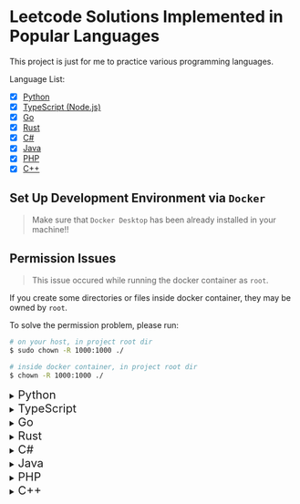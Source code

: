 # Leetcode Solutions Implemented in Popular Languages

This project is just for me to practice various programming languages.

Language List:

- [x] [Python](#python)
- [x] [TypeScript (Node.js)](#typescript)
- [x] [Go](#go)
- [x] [Rust](#rust)
- [x] [C#](#c#)
- [x] [Java](#java)
- [x] [PHP](#php)
- [x] [C++](#c++)

## Set Up Development Environment via `Docker`

> Make sure that `Docker Desktop` has been already installed in your machine!!

## Permission Issues

> This issue occured while running the docker container as `root`.

If you create some directories or files inside docker container, they may be owned by `root`.

To solve the permission problem, please run:

```bash
# on your host, in project root dir
$ sudo chown -R 1000:1000 ./

# inside docker container, in project root dir
$ chown -R 1000:1000 ./
```

<details>
  <summary>
    <span id="python" style="font-size: 20px">Python</span>
  </summary>

Build the docker image for Python:

```bash
$ cd Docker
$ sudo docker build -f python.dockerfile -t leetcode/python:latest ./
```

Run and get into the Python container:

```bash
$ sudo docker run \
    --rm \ # remove the container after exit it
    -it \ # get into the container
    -w "/opt/leetcode" \ # set working dir
    -v "<python-dir>:/opt/leetcode" \ # mount host dir/files to container inside
    leetcode/python:latest \ # Python image
    /bin/bash # run the command after get into the container
```

Run the tests:

```bash
$ cd <python-dir>   # ATTENTION: <python-dir> is your python project root
$ python -m unittest -v
````

> You can have a Python src like this:

```python
# `./src/sum.py`

class Sum:
    def do(self, a: int, b: int) -> int:
        return a + b
```

> And you can have a Python test like this:

```python
# `./tests/test_sum.py`

import unittest
from src.sum import Sum

class SumTest(unittest.TestCase):
    _sum = Sum()

    def process_test_case(self, _input1: int, _input2: int, expected: int):
        actual = self._sum.do(_input1, _input2)
        self.assertEqual(actual, expected)

    def test_sum_of_two_given_numbers(self):
        _input1 = 1
        _input2 = 4
        expected = 5

        self.process_test_case(_input1, _input2, expected)
```

> Finally, the project structure should be like this:

```bash
-- ./
---- src/
------ __init__.py    # <- to make src/ dir to be treated as a package
------ sum.py         # <- thanks to ./__init__.py, it will be treated as a module
---- tests/
------ __init__.py    # <- to make tests/ dir to be treated as a package
------ test_sum.py    # <- thanks to ./__init__.py, it will be treated as a module
```

> Install python modules globally:

```bash
$ pip install [module1, module2 ...]
```

> Run source code:

```bash
$ python <python-src>
```
</details>

<details>
  <summary>
    <span id="typescript" style="font-size: 20px">TypeScript</span>
  </summary>

Build the docker image for Node.js:

```bash
$ cd Docker
$ sudo docker build -f nodejs.dockerfile -t leetcode/nodejs:latest ./
```

Run and get into the Node.js container:

```bash
$ sudo docker run \
    --rm \ # remove the container after exit it
    -it \ # get into the container
    -w "/opt/leetcode" # set working dir
    -v "<nodejs-dir>:/opt/leetcode" # mount host dir/files to container inside
    leetcode/nodejs:latest \ # Node.js image
    /bin/bash # run the command after get into the container
```

Compile source code:

```bash
$ cd ./src
$ tsc <ts-src>
```

Run the tests:

```bash
$ cd ./tests
$ jest --coverage
```

> Init the project via `Npm` in `./`:

```bash
$ npm init -y
```

> You can have a TypeScript src like this:

```typescript
// `./src/sum.ts`

class Sum {
    public do(a: number, b: number): number {
        return a + b;
    }
}

export { Sum };
```

> And you can have a JavaScript test like this:

```javascript
// `./tests/sum.test.js`

const { Sum } = require('../src/sum');
const sum = new Sum();

const processTestCase = (input1, input2, expected) => {
    const actual = sum.do(input1, input2);
    expect(actual).toBe(expected);
}

test("Test: sum of two given numbers", () => {
    const input1 = 1;
    const input2 = 4;
    const expected = 5;

    processTestCase(input1, input2, expected);
})
```

> Create a `jest.config.js` for `Jest`:

```javascript
// ./tests/jest.config.js

const config = {
  verbose: true,
};

module.exports = config;
```

> Finally, the project structure should be like this:

```bash
-- ./
---- src/
------ sum.ts
------ sum.js # <----- compiled js file (.ts -> .js)
---- tests/
------ sum.test.js
------ jest.config.js
---- package.json
```

> Install the project dependencies listed in `./package.json`:

```bash
$ npm install
```

> Install project dependencies:

```bash
$ npm install [package1, package2 ...]
```

> Install project dev-dependencies:

```bash
$ npm install --save-dev [package1, package2 ...]
```

> Remove project dependencies:

```bash
$ npm uninstall [package1, package2 ...]
```

> Run `Npm` scripts defined in `package.json`:

```bash
$ npm run <custom-script>
```

> Run compiled `.js` file (`.ts` -> `.js`):

```bash
$ node <compiled-js-file>
```
</details>

<details>
  <summary>
    <span id="go" style="font-size: 20px">Go</span>
  </summary>

Build the docker image for Go:

```bash
$ cd Docker
$ sudo docker build -f golang.dockerfile -t leetcode/golang:latest ./
```

Run and get into the Go container:

```bash
$ sudo docker run \
    --rm \ # remove the container after exit it
    -it \ # get into the container
    -w "/opt/leetcode" \ # set working dir
    -v "<golang-dir>:/opt/leetcode" \ # mount host dir/files to container inside
    leetcode/golang:latest \ # Go image
    /bin/bash # run the command after get into the container
```

Run the tests:

```bash
$ cd ./tests
$ go test -v
```

> Init the project in `./` via `go-mod`:

```bash
$ go mod init <project-name>
```

> You can have a Go src like this:

```golang
// `./src/sum.go`

package solution

// first letter must be `capital` to make it `public` (be available for other go files)
func Sum(a int, b int) int {
    return a + b
}
```

> And you can have a Go test like this:

```golang
// `./tests/sum_test.go`

package tests

import (
    "testing"
    "github.com/stretchr/testify/assert"
    "<project-name>/src" // <----- follow the project structure
)

func processTestCase(t *testing.T, input1 int, input2 int, expected int) {
    actual := solution.Sum(input1, input2)
    assert.Equal(t, expected, actual)
}

// first letter must be `capital` to make it can be found by `go-test`
func Test_sum_of_two_given_numbers(t *testing.T) {
    input1 := 1
    input2 := 4
    expected := 5

    processTestCase(t, input1, input2, expected)
}
```

> Get missing and remove unused modules:

```bash
$ go mod tidy
```

> Finally, the project structure should be like this:

```bash
-- ./
---- src/
------ sum.go
---- tests/
------ sum_test.go
---- go.mod
---- go.sum
```

> Run source code:

```bash
$ go run <go-src>
```
</details>

<details>
  <summary>
    <span id="rust" style="font-size: 20px">Rust</span>
  </summary>

Build the docker image for Rust:

```bash
$ cd Docker
$ sudo docker build -f rust.dockerfile -t leetcode/rust:latest ./
```

Run and get into the Rust container:

```bash
$ sudo docker run \
    --rm \ # remove the container after exit it
    -it \ # get into the container
    -w "/opt/leetcode" \ # set working dir
    -v "<rust-dir>:/opt/leetcode" \ # mount host dir/files to container inside
    leetcode/rust:latest \ # Rust image
    /bin/bash # run the command after get into the container
```

Run the tests:

```bash
$ cargo test
```

> Init the project via `Cargo` in `./`:

```bash
$ cargo init
```

> Create a new Rust project via `Cargo`:

```bash
$ cargo new <project-name>
```

> Remove default Git files:

```bash
$ rm -r .git/
$ rm -f .gitignore
```

> After init, your `./Cargo.toml` may look like this:

```toml
[package]
name = "<project-name>"
version = "0.1.0"
edition = "2021"

# See more keys and their definitions at https://doc.rust-lang.org/cargo/reference/manifest.html

[dependencies]

```

> You can have a Rust src like this:

```rust
// `./src/lib.rs` # <----- not `./src/main.rs`!!

pub struct Sum { }

impl Sum {
    pub fn new() -> Sum {
        return Sum { };
    }

    pub fn _do(&self ,a: &i32, b: &i32) -> i32 {
        return a + b;
    }
}
```

> And you can have a Rust test like this:

```rust
// `./tests/sum_test.rs`

use <project-name>::Sum;

fn process_test_case(input1: &i32, input2: &i32, expected: &i32) {
    let sum: Sum = Sum::new();
    let actual: i32 = sum._do(input1, input2);
    assert_eq!(&actual, expected);
}

#[test]
fn sum_of_two_given_numbers() {
    let input1: i32 = 1;
    let input2: i32 = 4;
    let expected: i32 = 5;

    process_test_case(&input1, &input2, &expected);
}
```

> Finally, the project structure should be look like this:

```bash
-- ./
---- src/
------ main.rs
------ lib.rs
---- tests/
------ sum_test.rs
---- Cargo.toml
---- Cargo.lock
```

> Compile the Rust source code:

```bash
$ rustc <rust-src>
```

> Run the Rust binary executable:

```bash
$ ./<rust-binary>
```
</details>

<details>
  <summary>
    <span id="c#" style="font-size: 20px">C#</span>
  </summary>

Build the docker image for C#:

```bash
$ cd Docker
$ sudo docker build -f csharp.dockerfile -t leetcode/csharp:latest ./
```

Run and get into the C# container:

```bash
$ sudo docker run \
    --rm \ # remove the container after exit it
    -it \ # get into the container
    -w "/opt/leetcode" \ # set working dir
    -v "<csharp-dir>:/opt/leetcode" \ # mount host dir/files to container inside
    leetcode/csharp:latest \ # C# image
    /bin/bash # run the command after get into the container
```

Run the tests:

```bash
$ dotnet test
```

> Init a `solution` for the whole project in `./`:

```bash
$ dotnet new sln
```

> Init a `console` project in `./src`:

```bash
$ dotnet new console -o src/
```

> Remove the default entry program:

```bash
$ rm -f ./src/Program.cs
```

> Init a `mstest` project in `./tests`:

```bash
$ dotnet new mstest -o tests/
```

> Remove the default test:

```bash
$ rm -f ./tests/UnitTest1.cs
```

> You can have a C# src like this:

```csharp
// `./src/Sum.cs` # <----- first letter is `capital`

namespace Leetcode
{
    public class Sum
    {
        static void Main(string[] args)
        {
        }

        public int Do(int a, int b)
        {
            return a + b;
        }
    }
}
```

> And you can have a C# test like this:

```csharp
// `./tests/SumTest.cs` # <----- first letter is `capital`

using Microsoft.VisualStudio.TestTools.UnitTesting;
using Leetcode;

namespace LeetcodeTest
{
    [TestClass]
    public class SumTest
    {
        Sum sum = new Sum();

        private void ProcessTestCase(int input1, int input2, int expected)
        {
            int actual = sum.Do(input1, input2);
            Assert.AreEqual(expected, actual);
        }

        [TestMethod]
        public void have_longest_common_prefix()
        {
            int input1 = 1;
            int input2 = 4;
            int expected = 5;

            ProcessTestCase(input1, input2, expected);
        }
    }
}
```

> Finally, the project structure will be look like this:

```bash
-- ./
---- <project-name>.sln
---- src/
------ Sum.cs
------ src.csproj
---- tests/
------ SumTest.cs
------ tests.csproj
```

> Add `console` project & `mstest` project into `solution`:

```bash
$ dotnet sln add ./src/src.csproj ./tests/tests.csproj
```

> In `tests.csproj`, we add a reference project `src.csproj` into it, to make source code can be invoked in tests:

```bash
$ dotnet add ./tests/tests.csproj reference ./src/src.csproj
```

> Run the C# code:

```bash
$ dotnet run

# or use `--project` flag to specify project path
$ dotnet run --project=<project-path>
```
</details>

<details>
  <summary>
    <span id="java" style="font-size: 20px">Java</span>
  </summary>

Build the docker image for Java:

```bash
$ cd Docker
$ sudo docker build -f java.dockerfile -t leetcode/java:latest ./
```

Run and get into the Java container:

```bash
$ sudo docker run \
    --rm \ # remove the container after exit it
    -it \ # get into the container
    -w "/opt/leetcode" \ # set working dir
    -v "<java-dir>:/opt/leetcode" \ # mount host dir/files to container inside
    leetcode/java:latest \ # Java image
    /bin/bash # run the command after get into the container
```

Run the tests:

```bash
$ mvn test
```

> Init the project via `Maven` in `./<project-name>`:

```bash
$ mvn archetype:generate \
    -DgroupId=<com.company.app> \ # it will be project structure
    -DartifactId=<project-name> \
    -DarchetypeArtifactId=maven-archetype-quickstart \ # Maven template
    -DarchetypeVersion=1.4 \ Maven template version
    -DinteractiveMode=false
```

> You can have a Java src like this:

```java
// `./<project-name>/src/main/java/<com>/<company>/<app>/App.java`

package <com.company.app>;

public class App
{
    public static void main( String[] args )
    {
    }
}

class Sum
{
    public int _do(int a, int b) {
        return a + b;
    }
}
```

> And you can have a Java test like this:

```java
// `./<project-name>/src/test/java/<com>/<company>/<app>/AppTest.java`

package <com.company.app>; // this package include class: Sum

import static org.junit.Assert.assertEquals;
import org.junit.Test;

public class AppTest
{
    Sum sum = new Sum();

    private void process_test_case(int input1, int input2, int expected) {
        int actual = sum._do(input1, input2);
        assertEquals(expected, actual);
    }

    @Test
    public void sum_of_two_given_numbers() {
        int input1 = 1;
        int input2 = 4;
        int expected = 5;

        process_test_case(input1, input2, expected);
    }
}
```

> Finally, the project structure should be like this:

```bash
-- ./<project-name>
---- src/
------ main/
-------- java/
---------- <com>/
------------ <company>/
-------------- <app>/
---------------- App.java
------ test/
-------- java/
---------- <com>/
------------ <company>/
-------------- <app>/
---------------- AppTest.java
---- pom.xml
```

> Compile and bundle the whole project (Use `Maven`):

```bash
$ cd ./<project-name>
$ mvn package
```

> Run the compiled Java Class within `.jar` binary:

```bash
$ cd ./<project-name>
$ java -cp ./target/<project-name>-1.0-SNAPSHOT.jar <com.company.app>.App
```

> Compile the Java source code:

```bash
$ javac <java-src>
```

> Run the Java binary executable Class (`.class` file):

```bash
$ java Main # without .class extension
```
</details>

<details>
  <summary>
    <span id="php" style="font-size: 20px">PHP</span>
  </summary>

Build the docker image for PHP:

```bash
$ cd Docker
$ sudo docker build -f php.dockerfile -t leetcode/php:latest ./
```

Run and get into the PHP container:

```bash
$ sudo docker run \
    --rm \ # remove the container after exit it
    -it \ # get into the container
    -w "/opt/leetcode" \ # set working dir
    -v "<php-dir>:/opt/leetcode" \ # mount host dir/files to container inside
    leetcode/php:latest \ # PHP image
    /bin/bash # run the command after get into the container
```

Generating `./vendor/autoload.php` to autoloading PHP classes:

```bash
$ composer dump-autoload
```

Run the tests:

```bash
$ phpunit tests --testdox
```

> Init the project via `Composer` in `./`:

```bash
$ composer init # by answering interactive questions
```

> After init, your `./composer.json` may look like this:

```json
{
    "name": "<vendor>/<project-name>",
    "autoload": {
        "psr-4": {
            "<Vendor>\\<Project-name>\\": "src/"
        }
    },
    "require": {}
}

```

> You can have a PHP src like this:

```php
// `./src/Sum.php` # <----- first letter is capital

<?php

namespace <Vendor>\<Project-name>;

final class Sum # <----- class name need to match the file name
{
    final static function do(int $a, int $b): int {
        return $a + $b;
    }
}
```

> And you can have a PHP test like this:

```php
// `./tests/SumTest.php` # <----- first letter is capital

<?php

require 'vendor/autoload.php'; # <----- import autoloaded classes

use PHPUnit\Framework\TestCase;
use <Vendor>\<Project-name>\Sum;

final class SumTest extends TestCase
{
    public function process_test_case(int $input1, int $input2, int $expected): void
    {
        $actual = Sum::do($input1, $input2);
        $this->assertEquals($expected, $actual);
    }

    public function test_sum_of_two_given_numbers(): void # must start with `test*()`
    {
        $input1 = 1;
        $input2 = 4;
        $expected = 5;

        $this->process_test_case($input1, $input2, $expected);
    }
}
```

> Finally, the project structure should be like this:

```bash
-- ./
---- vendor/
------ autoload.php
---- src/
------ Sum.php
---- tests/
------ SumTest.php
---- composer.json
```

> Install the project dependencies listed in `./composer.lock`:

```bash
$ composer install
```

> Install project dependencies:

```bash
$ composer require [package1, package2 ...]
```

> Install project dev-dependencies:

```bash
$ composer require --dev [package1, package2 ...]
```

> Remove project dependencies:

```bash
$ composer remove [package1, package2 ...]
```
</details>

<details>
  <summary>
    <span id="c++" style="font-size: 20px">C++</span>
  </summary>

Build the docker image for C++:

```bash
$ cd Docker
$ sudo docker build -f cpp.dockerfile -t leetcode/cpp:latest ./
```

Run and get into the C++ container:

```bash
$ sudo docker run \
    --rm \ # remove the container after exit it
    -it \ # get into the container
    -w "/opt/leetcode" \ # set working dir
    -v "<cpp-dir>:/opt/leetcode" \ # mount host dir/files to container inside
    leetcode/cpp:latest \ # C++ image
    /bin/bash # run the command after get into the container
```

Build the whole project via `CMake`:

```bash
$ cmake -S ./ -B build # generating cmake config files into ./build
$ cmake --build build # compile the whole project into ./build
```

Run the tests:

```bash
$ cd ./build && ctest

# Or just run:
$ ./build/<test-binary>
```

> You can have a C++ src like this:

```cpp
// `./src/sum.h`

class Sum {
public:
    int _do(int a, int b) {
        return a + b;
    }
};

/** DO NOT declare main function, it may make GoogleTest can't find the Tests **/
// int main(void) {
//     return 0;
// };
```

> And you can have a C++ test like this:

```cpp
// `./tests/sum_test.cc`

#include <gtest/gtest.h>
#include "../src/sum.h"

void processTestCase(int input1, int input2, int expected) {
    Sum* sum_ptr = new Sum();

    // since `sum_ptr` is a pointer which points to Sum class
    // just use `->` to access the class member
    int actual = sum_ptr->_do(input1, input2);
    ASSERT_EQ(actual, expected);
}

TEST(SumTest, SumOfTwoGivenNumbers) {
    int input1 = 1;
    int input2 = 4;
    int expected = 5;

    processTestCase(input1, input2, expected);
}
```

> Create `./CMakeLists.txt` for `CMake` to build the project:

```bash
# `./CMakeLists.txt`:

cmake_minimum_required(VERSION 3.14)
project(<project-name>)

# GoogleTest requires at least C++11
set(CMAKE_CXX_STANDARD 11)

# use `FetchContent` CMake Module
include(FetchContent)

# get GoogleTest from github as CMake project dependency
FetchContent_Declare(
    googletest
    URL https://github.com/google/googletest/archive/609281088cfefc76f9d0ce82e1ff6c30cc3591e5.zip
)
FetchContent_MakeAvailable(googletest)

# Enable testing in CMake
enable_testing()

# declare the C++ test binary we want to build (`<test-binary>`)
add_executable(
    <test-binary>
    <test-src-path>
)

# links `<test-binary>` with GoogleTest entry point (`gtest_main`)
target_link_libraries(
    <test-binary>
    gtest_main
)

# to make CMake Test Runner (`ctest`) to find the tests included in `test-binary`
include(GoogleTest)
gtest_discover_tests(<test-binary>)
```

> Finally, the project structure should be like this:

```bash
-- ./
---- src/
------ sum.h
---- tests/
------ sum_test.cc
---- CMakeLists.txt
```

> Official Tutorial for GoogleTest:

- [Building with CMake - GoogleTest](https://google.github.io/googletest/quickstart-cmake.html)

> Compile the C++ source code:

```bash
$ clang++ -o <cpp-binary> <cpp-src>
```

> Run the C++ binary executable:

```bash
$ ./<cpp-binary>
```
</details>
